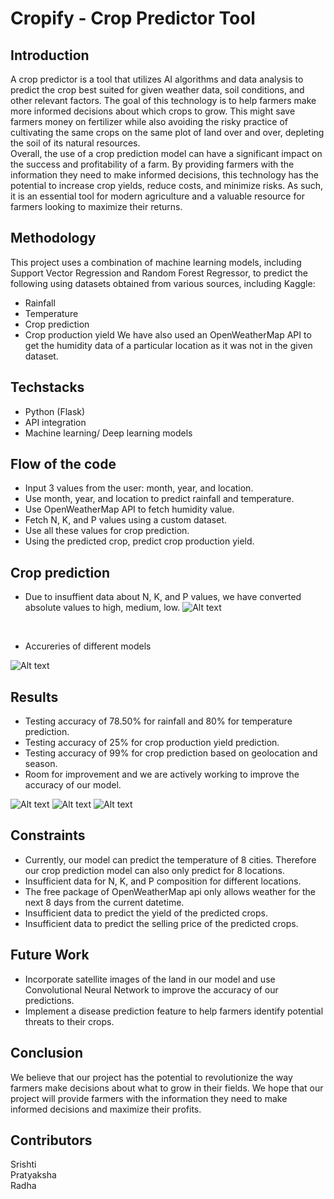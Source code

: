 # Cropify - Crop Predictor Tool

## Introduction
A crop predictor is a tool that utilizes AI algorithms and data analysis to predict the crop best suited for given weather data, soil conditions, and other relevant factors. The goal of this technology is to help farmers make more informed decisions about which crops to grow. This might save farmers money on fertilizer while also avoiding the risky practice of cultivating the same crops on the same plot of land over and over, depleting the soil of its natural resources.
<br>
Overall, the use of a crop prediction model can have a significant impact on the success and profitability of a farm. By providing farmers with the information they need to make informed decisions, this technology has the potential to increase crop yields, reduce costs, and minimize risks. As such, it is an essential tool for modern agriculture and a valuable resource for farmers looking to maximize their returns.

## Methodology
This project uses a combination of machine learning models, including Support Vector Regression and Random Forest Regressor, to predict the following using datasets obtained from various sources, including Kaggle:
* Rainfall
* Temperature
* Crop prediction
* Crop production yield
We have also used an OpenWeatherMap API to get the humidity data of a particular location as it was not in the given dataset. 

## Techstacks
* Python (Flask)
* API integration
* Machine learning/ Deep learning models

## Flow of the code
* Input 3 values from the user: month, year, and location.
* Use month, year, and location to predict rainfall and temperature.
* Use OpenWeatherMap API to fetch humidity value.
* Fetch N, K, and P values using a custom dataset.
* Use all these values for crop prediction.
* Using the predicted crop, predict crop production yield.

## Crop prediction
* Due to insuffient data about N, K, and P values, we have converted absolute values to high, medium, low.
![Alt text](https://github.com/Radhasingh95/TRINIT_594092-U94NJ8W1_ML/blob/main/images/Image%20of%20Crop%20prediction%20dataset.png)
<br>

* Accureries of different models

![Alt text](https://github.com/Radhasingh95/TRINIT_594092-U94NJ8W1_ML/blob/main/images/Accuracies%20of%20various%20models%20for%20Crop%20prediction.png)

## Results
* Testing accuracy of 78.50% for rainfall and 80% for temperature prediction.
* Testing accuracy of 25% for crop production yield prediction.
*  Testing accuracy of 99% for crop prediction based on geolocation and season.
* Room for improvement and we are actively working to improve the accuracy of our model.

![Alt text](https://raw.githubusercontent.com/Radhasingh95/TRINIT_594092-U94NJ8W1_ML/main/images/web1.png)
![Alt text](https://raw.githubusercontent.com/Radhasingh95/TRINIT_594092-U94NJ8W1_ML/main/images/web2.png)
![Alt text](https://raw.githubusercontent.com/Radhasingh95/TRINIT_594092-U94NJ8W1_ML/main/images/web3.png)
## Constraints
* Currently, our model can predict the temperature of 8 cities. Therefore our crop prediction model can also only predict for 8 locations.
* Insufficient data for N, K, and P composition for different locations.
* The free package of OpenWeatherMap api only allows weather for the next 8 days from the current datetime.
* Insufficient data to predict the yield of the predicted crops.
* Insufficient data to predict the selling price of the predicted crops.

## Future Work
* Incorporate satellite images of the land in our model and use Convolutional Neural Network to improve the accuracy of our predictions.
* Implement a disease prediction feature to help farmers identify potential threats to their crops.

## Conclusion
We believe that our project has the potential to revolutionize the way farmers make decisions about what to grow in their fields. We hope that our project will provide farmers with the information they need to make informed decisions and maximize their profits.

## Contributors
Srishti
<br>
Pratyaksha
<br>
Radha

